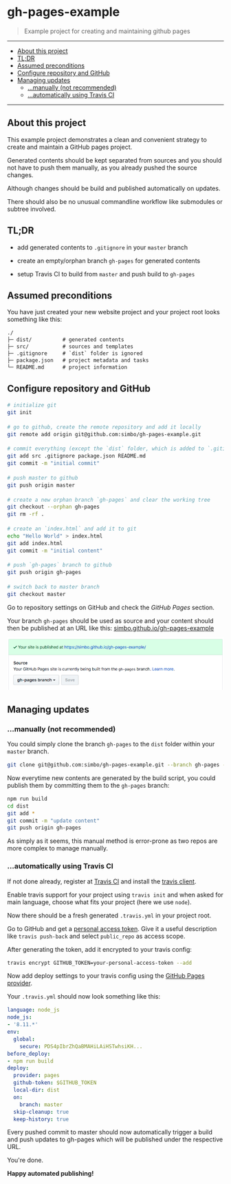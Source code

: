 gh-pages-example
================

  > Example project for creating and maintaining github pages

---

<!-- TOC -->

- [About this project](#about-this-project)
- [TL;DR](#tldr)
- [Assumed preconditions](#assumed-preconditions)
- [Configure repository and GitHub](#configure-repository-and-github)
- [Managing updates](#managing-updates)
  - […manually (not recommended)](#manually-not-recommended)
  - […automatically using Travis CI](#automatically-using-travis-ci)

<!-- /TOC -->

---


## About this project

This example project demonstrates a clean and convenient strategy to create and
maintain a GitHub pages project.

Generated contents should be kept separated from sources and you should not have
to push them manually, as you already pushed the source changes.

Although changes should be build and published automatically on updates.

There should also be no unusual commandline workflow like submodules or subtree
involved.


## TL;DR

  - add generated contents to `.gitignore` in your `master` branch

  - create an empty/orphan branch `gh-pages` for generated contents

  - setup Travis CI to build from `master` and push build to `gh-pages`


## Assumed preconditions

You have just created your new website project and your project root looks
something like this:

```
./
├─ dist/          # generated contents
├─ src/           # sources and templates
├─ .gitignore     # `dist` folder is ignored
├─ package.json   # project metadata and tasks
└─ README.md      # project information
```


## Configure repository and GitHub

``` sh
# initialize git
git init

# go to github, create the remote repository and add it locally
git remote add origin git@github.com:simbo/gh-pages-example.git

# commit everything (except the `dist` folder, which is added to `.gitignore`)
git add src .gitignore package.json README.md
git commit -m "initial commit"

# push master to github
git push origin master

# create a new orphan branch `gh-pages` and clear the working tree
git checkout --orphan gh-pages
git rm -rf .

# create an `index.html` and add it to git
echo "Hello World" > index.html
git add index.html
git commit -m "initial content"

# push `gh-pages` branch to github
git push origin gh-pages

# switch back to master branch
git checkout master
```

Go to repository settings on GitHub and check the *GitHub Pages* section.

Your branch `gh-pages` should be used as source and your content should then be
published at an URL like this: [simbo.github.io/gh-pages-example](https://simbo.github.io/gh-pages-example/)

![GitHub Pages Settings Example](./gh-pages-settings.png)


## Managing updates


### …manually (not recommended)

You could simply clone the branch `gh-pages` to the `dist` folder within your
`master` branch.

``` sh
git clone git@github.com:simbo/gh-pages-example.git --branch gh-pages --single-branch dist
```

Now everytime new contents are generated by the build script, you could publish
them by committing them to the `gh-pages` branch:

``` sh
npm run build
cd dist
git add *
git commit -m "update content"
git push origin gh-pages
```

As simply as it seems, this manual method is error-prone as two repos are more
complex to manage manually.


### …automatically using Travis CI

If not done already, register at [Travis CI](https://travis-ci.org/) and install
the [travis client](https://github.com/travis-ci/travis.rb).

Enable travis support for your project using `travis init` and when asked for
main language, choose what fits your project (here we use `node`).

Now there should be a fresh generated `.travis.yml` in your project root.

Go to GitHub and get a [personal access token](https://github.com/settings/tokens).
Give it a useful description like `travis push-back` and select `public_repo` as
access scope.

After generating the token, add it encrypted to your travis config:

``` sh
travis encrypt GITHUB_TOKEN=your-personal-access-token --add
```

Now add deploy settings to your travis config using the [GitHub Pages provider](https://docs.travis-ci.com/user/deployment/pages/).

Your `.travis.yml` should now look something like this:

``` yaml
language: node_js
node_js:
- '8.11.*'
env:
  global:
    secure: PDS4pIbrZhQaBMAHiLAiHSTwhsiKH...
before_deploy:
- npm run build
deploy:
  provider: pages
  github-token: $GITHUB_TOKEN
  local-dir: dist
  on:
    branch: master
  skip-cleanup: true
  keep-history: true
```

Every pushed commit to master should now automatically trigger a build and push
updates to gh-pages which will be published under the respective URL.

You're done.

**Happy automated publishing!**
